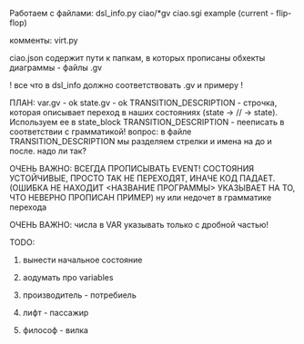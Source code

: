 Работаем с файлами:
dsl_info.py
ciao/*gv
ciao.sgi
example (current - flip-flop)

комменты:
virt.py


ciao.json содержит пути к папкам, в которых прописаны обхекты диаграммы - файлы .gv


! все что в dsl_info должно соответствовать .gv и примеру !


ПЛАН:
var.gv - ok
state.gv - ok
TRANSITION_DESCRIPTION - строчка, которая описывает переход в наших состояниях (state -> // -> state). Используем ее в state_block
TRANSITION_DESCRIPTION  - пееписать в соответствии с грамматикой!
вопрос: в файле TRANSITION_DESCRIPTION мы разделяем стрелки и имена на до и после. надо ли так?

ОЧЕНЬ ВАЖНО: ВСЕГДА ПРОПИСЫВАТЬ EVENT! СОСТОЯНИЯ УСТОЙЧИВЫЕ, ПРОСТО ТАК НЕ ПЕРЕХОДЯТ, ИНАЧЕ КОД ПАДАЕТ. (ОШИБКА НЕ НАХОДИТ <НАЗВАНИЕ ПРОГРАММЫ> УКАЗЫВАЕТ НА ТО, ЧТО НЕВЕРНО ПРОПИСАН ПРИМЕР) ну или недочет в грамматике перехода

ОЧЕНЬ ВАЖНО: числа в VAR указывать только с дробной частью!


TODO:
1. вынести начальное состояние
2. аодумать про variables

1. производитель - потребиель
2. лифт - пассажир
3. философ - вилка